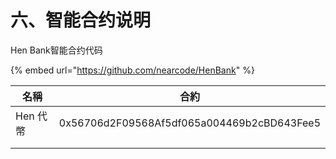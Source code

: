 # 六、智能合约说明

Hen Bank智能合约代码

{% embed url="https://github.com/nearcode/HenBank" %}

| 名稱     | 合約                                         |
| ------ | ------------------------------------------ |
| Hen 代幣 | 0x56706d2F09568Af5df065a004469b2cBD643Fee5 |
|        |                                            |
|        |                                            |
